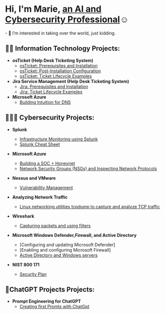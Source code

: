 <h1>Hi, I'm Marie, <a href="https://www.linkedin.com/in/marie-s-03b061239/"> an AI and Cybersecurity Professional</a>☺</h1>
- 👀 I’m interested in taking over the world, just kidding. 
<h2>👨‍💻 Information Technology Projects:</h2>

- <b>osTicket (Help Desk Ticketing System)</b>
  - [osTicket: Prerequisites and Installation](https://github.com/itsims007/osticket-pre)
  - [osTicket: Post-Installation Configuration](https://github.com/itsims007/post-install)
  - [osTicket: Ticket Lifecycle Examples](https://github.com/itsims007/osTicket-Ticket-Lifecycle-Examples)
- <b>Jira Service Management (Help Desk Ticketing System)</b>
  - [Jira: Prerequisites and Installation](https://github.com/itsims007/Jira-Prerequisites-and-Installation)
  - [Jira: Ticket Lifecycle Examples](https://github.com/itsims007/Jira-Ticket-Lifecycle-Examples)
- <b>Microsoft Azure</b>
  - [Building Intuition for DNS](https://github.com/itsims007/Building-Intuition-for-DNS/tree/main)

  
<h2>👮🏾‍♂️ Cybersecurity Projects:</h2>

- <b>Splunk</b>
  - [Infrastructure Monitoring using Splunk](https://github.com/itsims007/infastructure-monitoring-using-Splunk)
  - [Splunk Cheat Sheet](https://github.com/itsims007/Splunk-Cheat-Sheet)

- <b>Microsoft Azure</b>
  - [Building a SOC + Honeynet](https://github.com/itsims007/SIEM-using-Azure-Sentinel)
  - [Network Security Groups (NSGs) and Inspecting Network Protocols](https://github.com/itsims007/azure-network-protocols)
 
- <b>Nessus and VMware</b>
  - [Vulnerability Management](https://github.com/itsims007/Vulnerability-Managment)

- <b>Analyzing Network Traffic</b>
  - [Linux networking utilities tcpdump to capture and analyze TCP traffic](https://github.com/itsims007/Analyzing-Network-Traffic-with-TCPDump/tree/main)

- <b> Wireshark</b>
  - [Capturing packets and using filters](https://github.com/itsims007/Capturing-packets-and-using-filters)
    
- <b>Microsoft Windows Defender,Firewall, and Active Directory</b>
  - [Configuring and updating Microsoft Defender]
  - [Enabling and configuring Microsoft Firewall]
  - [Active Directory and Windows servers](https://github.com/itsims007/configure-ad)

- <b>NIST 800 171</b>
    - [Security Plan](https://github.com/itsims007/NIST-800-171/tree/main)

  
<h2>🤳ChatGPT Projects Projects:</h2>

- <b>Prompt Engineering for ChatGPT</b>
  - [Creating first Promts with ChatGpt](https://github.com/itsims007/First-PROMTS-/tree/main)



